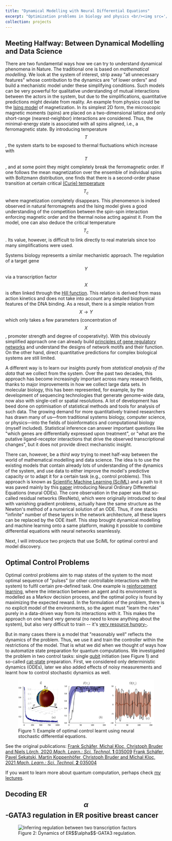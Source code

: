 ```yaml
---
title: "Dynamical Modelling with Neural Differential Equations"
excerpt: "Optimization problems in biology and physics <br/><img src='/images/method_control.png'>"
collection: projects
---
```


## Meeting Halfway: Between Dynamical Modelling and Data Science


There are two fundamental ways how we can try to understand  dynamical phenomena in Nature. The traditional one is based on *mathematical modelling*. We look at the system of interest, strip away "all unnecessary features" whose contribution to the dynamics are "of lower orders" and build a mechanistic model under these simplifying conditions. Such models can be very powerful for qualitative understanding of mutual interactions between the actors in the system, but due to the simplifications, quantitative predictions might  deviate from reality. An example from physics could be the [Ising model](https://en.wikipedia.org/wiki/Ising_model) of magnetization. In its simplest 2D form, the microscopic magnetic moments (spins) are placed on a two-dimensional lattice and only short-range (nearest-neighbor) interactions are considered. Thus, the minimal-energy state is associated with all spins aligned, i.e., a ferromagnetic state. By introducing temperature $$T$$ , the system starts to be exposed to thermal fluctuations which increase  with $$T$$, and at some point they might completely break the ferromagnetic order. If one follows the mean magnetization  over the ensemble of individual spins with Boltzmann distribution, one finds that there is a second-order phase transition at certain critical  [(Curie) temperature](https://en.wikipedia.org/wiki/Curie_temperature) $$T_c$$ where magnetization completely disappears. This phenomenon is indeed observed in natural ferromagnets and the Ising model gives a good understanding of the competition between the spin-spin interaction enforcing magnetic order and the thermal noise acting against it. From the model, one can also deduce the critical temperature $$T_c$$. Its value, however, is difficult to link directly to real materials since too many simplifications were used. 

Systems biology represents a similar mechanistic approach. The regulation of a target gene $$Y$$ via a transcription factor $$X$$ is often linked through the [Hill function](https://en.wikipedia.org/wiki/Hill_equation_(biochemistry)). This relation is derived from mass action kinetics and does not take into account any detailed biophysical features of the DNA binding. As a result, there is a simple relation from $$X \to Y$$ which only takes a few parameters (concentration of $$X$$, promoter strength and degree of cooperativity). With this obviously simplified approach one can already build [principles of gene regulatory networks](https://books.google.ch/books?id=tcxCkIxzCO4C&printsec=frontcover&redir_esc=y#v=onepage&q&f=false) and understand the designs of network motifs and their function. On the other hand, direct quantitative predictions for complex biological systems are still limited.


A different way is to learn our insights purely from *statistical analysis of the data* that we collect from the system. Over the past two decades, this approach has become increasingly important across many research fields, thanks to major improvements in how we collect large data sets. In molecular biology, this has been  represented, for example, by the development of sequencing technologies that generate genome-wide data, now also with single-cell or spatial resolutions. A lot of development has beed done on optimisation of statistical methods and tools for analysis of such data. The growing demand for more quantitatively trained researchers has drawn many of us—from traditional systems biology, computer science, or physics—into the fields of bioinformatics and computational biology (myself included). Statistical inference can answer important questions like "which genes are differentially expressed upon treatment", or "what are the putative ligand-receptor interactions that drive the observed transcriptional changes", but it does not provide direct mechanistic insight.

There can, however, be a *third way* trying to meet half-way between the world of mathematical modelling and data science. The idea is to use the existing  models that contain already lots of understanding of the dynamics of the system, and use data to either improve the model's predictive capacity or to adapt it for a certain task (e.g., control problems). This approach is known as [Scientific Machine Learning (SciML)](https://sciml.ai) and a path to it was paved mainly by this [paper](https://arxiv.org/abs/1806.07366) introducing Neural Ordinary Differential Equations (neural ODEs). The core observation in the paper was that so-called residual networks (ResNets), which were originally introduced to deal with vanishing gradient problems, actually have the same structure as the Newton's method of a numerical solution of an ODE. Thus, if one stacks "infinite" number of these layers in the network architecture, all these layers can be replaced by the ODE itself. This step brought dynamical modelling and machine learning onto a same platform, making it possible to combine differential equations with neural networks seamlessly.

Next, I will introduce two projects that use SciML for optimal control and model discovery.

## Optimal Control Problems

Optimal control problems aim to map states of the system to the most optimal sequence of "pulses" (or other controllable interactions with the system) to fulfil certain pre-defined task. One example is [reinforcement learning](https://en.wikipedia.org/wiki/Reinforcement_learning), where the interaction between an agent and its environment is modelled as a Markov decision process, and the optimal policy is found by maximizing the expected reward. In the formulation of the problem, there is no explicit model of the environments, so the agent must "learn the rules" purely in a data-driven way from its interactions with it.  This makes the approach on one hand very general (no need to know anything about the system), but also very difficult to train -- it's [very resource hungry-](https://tomrocksmaths.com/2024/04/29/the-legend-of-alphago-part-iii-epic-battles-and-the-future-of-ai/). 

But in many cases there is a model that "reasonably well" reflects the dynamics of the problem. Thus, we use it and train the controller within the restrictions of the model. That is what we did when we thought of ways how to automatize state preparation for quantum computations. We investigated the problem in two control tasks: single [qubit](https://en.wikipedia.org/wiki/Qubit) initiation (see Figure 1)  and so-called [cat-state](https://en.wikipedia.org/wiki/Cat_state) preparation. First, we considered only deterministic dynamics (ODEs), later we also added effects of noisy measurements and learnt how to control stochastic dynamics as well.


<figure>
  <img src="/images/ControlQubit.png" alt="Optimal control scheme for qubit state preparation">
  <figcaption>Figure 1: Example of optimal control learnt using neural stochastic differential equations.</figcaption>
</figure>

See the original publications:
[Frank Schäfer, Michal Kloc, Christoph Bruder and Niels Lörch, 2020 *Mach. Learn.: Sci. Technol.* **1** 035009](https://iopscience.iop.org/article/10.1088/2632-2153/ab9802/meta)
[Frank Schäfer, Pavel Sekatski, Martin Koppenhöfer, Christoph Bruder and Michal Kloc, 2021 *Mach. Learn.: Sci. Technol.* **2** 035004](https://iopscience.iop.org/article/10.1088/2632-2153/abec22/meta)

If you want to learn more about quantum computation, perhaps check [my lectures](https://mikekloccz.github.io/teaching/QuantumCommunication).


## Decoding ER$$\alpha$$-GATA3 regulation in ER positive breast cancer


<figure>
  <img src="/images/er_gata.png" alt="Inferring regulation between two transcription factors">
  <figcaption>Figure 2: Dynamics of ER$$\alpha$$-GATA3 regulation.</figcaption>
</figure>


